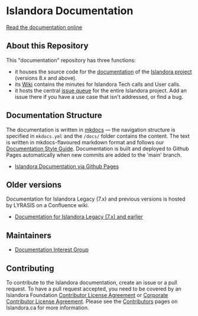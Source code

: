 # Islandora Documentation

[Read the documentation online](https://islandora.github.io/documentation/)

## About this Repository

This "documentation" repository has three functions:

- it houses the source code for the [documentation](https://islandora.github.io/documentation/) of the [Islandora project](https://islandora.ca/) (versions 8.x and above). 
- its [Wiki](https://github.com/Islandora/documentation/wiki) contains the minutes for Islandora Tech calls and User calls.
- it hosts the central [issue queue](https://github.com/Islandora/documentation/issues) for the entire Islandora project. Add an issue there if you have a use case that isn't addressed, or find a bug.

## Documentation Structure

The documentation is written in [mkdocs](https://www.mkdocs.org/) — the navigation structure is specified in `mkdocs.yml` and the `/docs/` folder contains the content. The text is written in mkdocs-flavoured markdown format and follows our [Documentation Style Guide](https://islandora.github.io/documentation/contributing/docs_style_guide/). Documentation is built and deployed to Github Pages automatically when new commits are added to the 'main' branch. 

* [Islandora Documentation via Github Pages](https://islandora.github.io/documentation/)

## Older versions

Documentation for Islandora Legacy (7.x) and previous versions is hosted by LYRASIS on a Confluence wiki.

* [Documentation for Islandora Legacy (7.x) and earlier](https://wiki.lyrasis.org/display/ISLANDORA/)

## Maintainers

* [Documentation Interest Group](https://github.com/islandora-interest-groups/Islandora-Documentation-Interest-Group)

## Contributing

To contribute to the Islandora documentation, create an issue or a pull request. To have a pull request accepted, you need to be covered by an Islandora Foundation [Contributor License Agreement](http://islandora.ca/sites/default/files/islandora_cla.pdf) or [Corporate Contributor License Agreement](http://islandora.ca/sites/default/files/islandora_ccla.pdf). Please see the [Contributors](https://islandora.ca/contribute) pages on Islandora.ca for more information.
